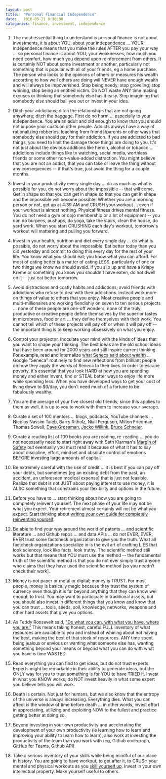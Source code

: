 ```yaml
---
layout: post
title:  "Personal Financial Independence"
date:   2016-05-21 8:30:00
categories: finance, investment, independence
---
```


1) The most essential thing to understand is personal finance is not about investments, it is about YOU, about your independence ... YOUR independence means that you make the rules AFTER you pay your way ... so personal finance is about YOU, your weaknesses, how much you need comfort, how much you depend upon reinforcement from others. It is certainly NOT about some investment or another, particularly not something that is popular with all of your friends, eg a home purchase.  The person who looks to the opinions of others or measures his wealth according to how well others are doing will NEVER have enough wealth and will always be impoverished. Stop being needy; stop groveling; stop whining, stop being an entitled victim. Do NOT waste ANY time making excuses or thinking that somebody else has it easy. Stop imagining that somebody else should bail you out or invest in your idea.

2) Ditch your addictions; ditch the relationships that are not going anywhere; ditch the baggage. First do no harm ... especially to your independence. You are an adult and old enough to know that you should not impose your costs on other people. Addicts always have a way of rationalizing robberies, leaching from friends/parents or other ways that somebody else should pay for their addiction.  If you are addicted to bad things, you need to limit the damage those things are doing to you.  It's not just about the obvious additions like heroin, alcohol or tobacco ... addictions include things like tv watching, social media, worthless friends or some other non-value-added distraction. You might believe that you are not an addict, that you can take or leave the thing without any consequences -- if that's true, just avoid the thing for a couple months.

3) Invest in your productivity every single day ... do as much as what is possible for you, do not worry about the impossible -- that will come. Get in shape so that you can get in shape so that you can get in shape and the impossible will become possible.  Whether you are a morning person or not, get up at 4:39 AM and CRUSH your workout ... even if your workout is almost nothing. Physical fitness drives mental fitness. You do not need a gym or dojo membership or a lot of equipment -- you can do burpees, pushups, do yoga, take the stairs, clean the house, do yard work. When you start CRUSHING each day's workout, tomorrow's workout will mattering and pulling you forward.

4) Invest in your health, nutrition and diet every single day ... do what is possible, do not worry about the impossible.  Eat better today than you did yesterday and commit to doing this every day for the rest of your life. You know what you should eat; you know what you can afford. For most of eating better is a matter of eating LESS, particularly of one or two things we know we should avoid. If you slip up and have a Krispy Kreme or something you know you shouldn't have eaten, do not dwell on it -- just eat better tomorrow.

5) Avoid distractions and costly habits and addictions; avoid friends with addictions who refuse to deal with their addictions. Instead work more on things of value to others that you enjoy. Most creative people and multi-millionaires are working fiendishly on seven to ten serious projects ... none of these people are one-off wonders, none of the truly productive or creative people define themselves by the superior tastes in microbrews, food or art ... they define themselves with their work. You cannot tell which of these projects will pay off or when it will pay off -- the important thing is to keep working obsessively on what you enjoy.

6) Control your projector. Inoculate your mind with the kinds of ideas that you want to shape your thinking. The best ideas are the old school ideas that have been around for 2000 years and still inspire current thinking. For example, read and internalize [what Seneca said about wealth](https://25iq.com/2015/05/28/a-dozen-things-ive-learned-from-seneca-the-younger-about-venture-capital-startups-business-and-life/) ... Google "Seneca" routinely to find new reflections from brilliant people on how they apply the words of Seneca to their lives.  In order to escape poverty, it's essential that you look HARD at how you are spending money and either invent, find or STEAL better ways to enjoy life more while spending less. When you have developed ways to get your cost of living down to $0/day, you don't need much of a fortune to be fabulously wealthy.

7) You are the average of your five closest old friends; since this applies to them as well, it is up to you to work with them to increase your average.

8) Curate a set of 100 mentors ... blogs, podcasts, YouTube channels ... Nicolas Nassim Taleb, Barry Ritholz, Niall Ferguson, Milton Friedman, Thomas Sowell, [Dave Grossman](https://www.youtube.com/watch?v=8RDCtMEHFLM), [Jocko Willink](https://www.youtube.com/channel/UCkqcY4CAuBFNFho6JgygCnA), [Bruce Schneier](https://www.schneier.com/),

9) Curate a reading list of 100 books you are reading, re-reading ... you do not necessarily need to start right away with Seth Klarman's [Margin of Safety](https://files.leopolds.com/books/Margin.of.Safety.1st.Edition.1991.Klarman.pdf) but eventually you must read it because of what it has to say about discipline, effort, mindset and absolute control of emotions BEFORE investing large amounts of capital.

10) Be extremely careful with the use of credit ... it is best if you can pay off your debts, but sometimes [eg an existing debt from the past, an accident, an unforeseen medical expense] that is just not feasible.  Realize that debt is not JUST about paying interest to use money, it is ALSO something that constrains your flexibility and options in the future.

11) Before you have to ... start thinking about how you are going to completely reinvent yourself.  The next phase of your life may not be what you expect. Your retirement almost certainly will not be what you expect.  Start thinking about [writing your own guide for completely reinventing yourself](http://www.jamesaltucher.com/2015/10/reinventing-yourself/).

12) Be able to find your way around the world of patents ... and scientific literature ... and Github repos ... and data APIs ...  do not EVER, EVER, EVER trust some factcheck organization to give you the truth.  What all factcheck organizations specialize in is the evil art of crafting LIES that look sciencey, look like facts, look truthy. The scientific method still works but that means that YOU must use the method -- the fundamental truth of the scientific method is that you do not ever simply trust anyone who claims that they have used the scientific method [so you needn't check their work].

13) Money is not paper or metal or digital; money is TRUST. For most people, money is basically magic because they trust the system of currency even though it is far beyond anything that they can know well enough to trust. You may want to participate in traditional assets, but you should also invest in different things that you know and know that you can trust ... tools, seeds, soil, knowledge, networks, weapons and other hard assets that give you options.

14) As Teddy Roosevelt said, ["Do what you can, with what you have, where you are."](http://www.brainyquote.com/quotes/quotes/t/theodorero100965.html) This means taking honest, careful FULL inventory of what resources are available to you and instead of whining about not having the best, making the best of that stock of resources. ANY time spent being jealous or envious or wanting what someone else has, wanting something beyond your means or beyond what you can do with what you have is time WASTED.

15) Read everything you can find to get ideas, but do not trust experts. Experts might be remarkable in their ability to generate ideas, but the ONLY way for you to trust something is for YOU to have TRIED it. Invest in what you KNOW works; do NOT invest heavily in what some expert you believe tells you will work.

16) Death is certain. Not just for humans, but we also know that the entropy of the universe is always increasing. Everything dies. What you can affect is the window of time before death ... in other words, invest effort in appreciating, utilizing and exploiting NOW to the fullest and practice getting better at doing so.

17) Beyond investing in your own productivity and accelerating the development of your own productivity (ie learning how to learn and improving your ability to learn how to learn), also work at investing the productivity of the team than you work with (eg, Github codegraph, GitHub for Teams, Github API).

18) Take a serious inventory of your skills while being mindful of our place in history. You are going to have workout, to get after it, to CRUSH your mental and physical workouts as you [skill yourself up](http://www.forbes.com/sites/investor/2014/01/27/active-productive-assets-the-answer-to-the-conundrum-of-potential-financial-ruin/2/#487e43325be7). Invest in your own intellectual property.  Make yourself useful to others.
